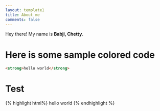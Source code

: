 ```yaml
---
layout: template1
title: About me
comments: false
---
```


Hey there! My name is **Babji, Chetty**.

# Here is some sample colored code

```html
<strong>hello world</strong>

```
# Test

{% highlight html%}
  hello world
{% endhighlight %}
